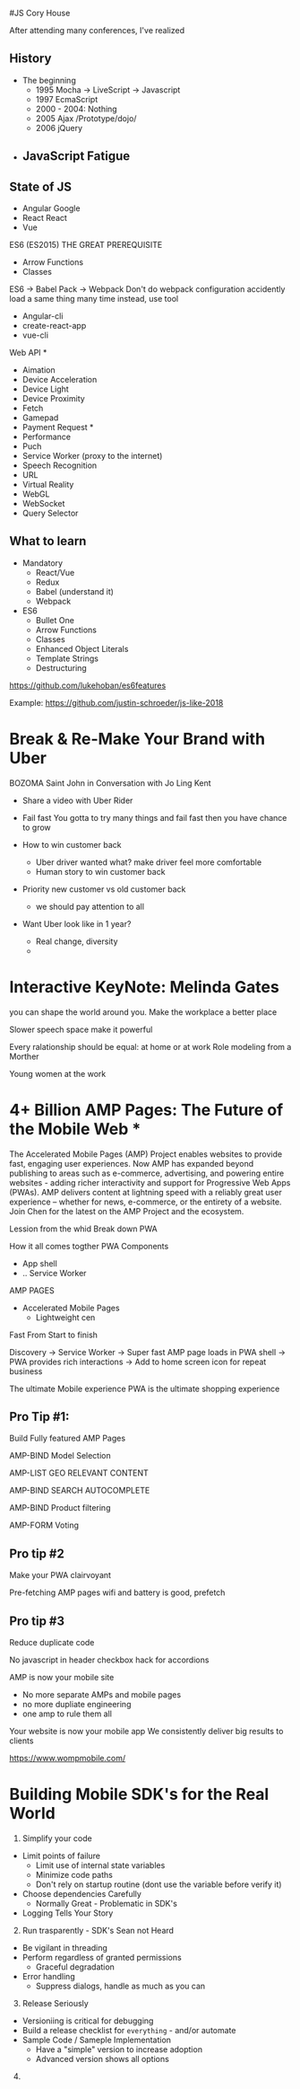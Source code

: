 #JS
Cory House

After attending many conferences, I've realized

## History


- The beginning
    - 1995 Mocha -> LiveScript -> Javascript
    - 1997 EcmaScript
    - 2000 - 2004: Nothing
    - 2005 Ajax /Prototype/dojo/
    - 2006 jQuery
- JavaScript Fatigue
    -

## State of JS 
- Angular
Google
- React
React
- Vue

ES6 (ES2015) THE GREAT PREREQUISITE

- Arrow Functions
- Classes

ES6 -> Babel
Pack -> Webpack
Don't do webpack configuration
accidently load a same thing many time
instead, use tool
- Angular-cli
- create-react-app
- vue-cli

Web API * 
- Aimation
- Device Acceleration
- Device Light
- Device Proximity
- Fetch
- Gamepad
- Payment Request *
- Performance
- Puch
- Service Worker (proxy to the internet)
- Speech Recognition
- URL
- Virtual Reality
- WebGL
- WebSocket
- Query Selector

## What to learn
- Mandatory
    - React/Vue
    - Redux
    - Babel (understand it)
    - Webpack
- ES6
    - Bullet One
    - Arrow Functions
    - Classes
    - Enhanced Object Literals
    - Template Strings
    - Destructuring

 https://github.com/lukehoban/es6features

Example: https://github.com/justin-schroeder/js-like-2018


# Break & Re-Make Your Brand with Uber
BOZOMA Saint John
in Conversation with Jo Ling Kent

- Share a video with Uber Rider
- Fail fast
You gotta to try many things and fail fast then you have chance to grow

- How to win customer back
    - Uber driver wanted what? make driver feel more comfortable
    - Human story to win customer back

- Priority new customer vs old customer back
    - we should pay attention to all

- Want Uber look like in 1 year?
    - Real change, diversity
    - 

# Interactive KeyNote: Melinda Gates

you can shape the world around you.
Make the workplace a better place

Slower speech space make it powerful

Every ralationship should be equal: at home or at work
Role modeling from a Morther

Young women at the work

# 4+ Billion AMP Pages: The Future of the Mobile Web *

The Accelerated Mobile Pages (AMP) Project enables websites to provide fast, engaging user experiences. Now AMP has expanded beyond publishing to areas such as e-commerce, advertising, and powering entire websites - adding richer interactivity and support for Progressive Web Apps (PWAs). AMP delivers content at lightning speed with a reliably great user experience – whether for news, e-commerce, or the entirety of a website. Join Chen for the latest on the AMP Project and the ecosystem.


Lession from the whid
Break down PWA

How it all comes togther
PWA Components
- App shell
- ..
Service Worker

AMP PAGES
- Accelerated Mobile Pages
    - Lightweight cen

Fast From Start to finish

Discovery -> Service Worker -> Super fast AMP page loads in PWA shell -> PWA provides rich interactions
-> Add to home screen icon for repeat business

The ultimate Mobile experience
PWA is the ultimate shopping experience

## Pro Tip #1:
Build Fully featured AMP Pages

AMP-BIND
Model Selection

AMP-LIST
GEO RELEVANT CONTENT

AMP-BIND
SEARCH AUTOCOMPLETE

AMP-BIND
Product filtering

AMP-FORM
Voting

## Pro tip #2
Make your PWA clairvoyant

Pre-fetching AMP pages
wifi and battery is good, prefetch

## Pro tip #3
Reduce duplicate code

No javascript in header
checkbox hack for accordions

AMP is now your mobile site
- No more separate AMPs and mobile pages
- no more dupliate engineering
- one amp to rule them all

Your website is now your mobile app
We consistently deliver big results to clients

https://www.wompmobile.com/

# Building Mobile SDK's for the Real World

1. Simplify your code
- Limit points of failure
    - Limit use of internal state variables
    - Minimize code paths
    - Don't rely on startup routine
    (dont use the variable before verify it)
- Choose dependencies Carefully
    - Normally Great - Problematic in SDK's
- Logging Tells Your Story

2. Run trasparently - SDK's Sean not Heard
- Be vigilant in threading
- Perform regardless of granted permissions
    - Graceful degradation
- Error handling
    - Suppress dialogs, handle as much as you can

3. Release Seriously
- Versioniing is critical for debugging
- Build a release checklist for `everything` - and/or automate
- Sample Code / Sameple Implementation
    - Have a "simple" version to increase adoption
    - Advanced version shows all options
    
4. 